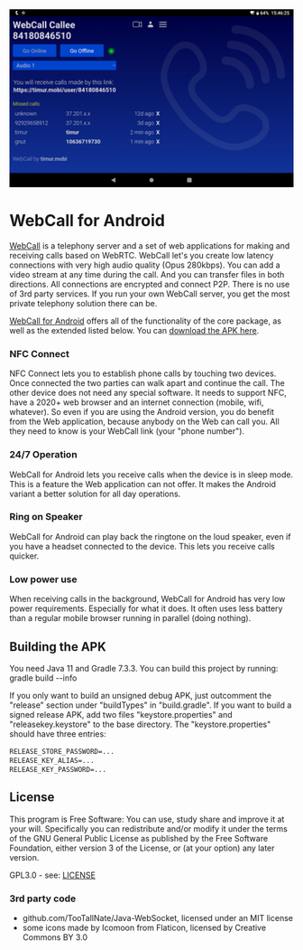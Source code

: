 <div align="center">
  <a href="https://timur.mobi/webcall/android"><img src="WebCall-for-Android.png" alt="WebCall for Android"></a>
</div>

# WebCall for Android

[WebCall](https://github.com/mehrvarz/webcall) is a telephony server and a set of web applications for making and receiving calls based on WebRTC. WebCall let's you create low latency connections with very high audio quality (Opus 280kbps). You can add a video stream at any time during the call. And you can transfer files in both directions. All connections are encrypted and connect P2P. There is no use of 3rd party services. If you run your own WebCall server, you get the most private telephony solution there can be.

[WebCall for Android](https://timur.mobi/webcall/android) offers all of the functionality of the core package, as well as the extended listed below. You can [download the APK here](https://timur.mobi/webcall/android/#download).

### NFC Connect

NFC Connect lets you to establish phone calls by touching two devices. Once connected the two parties can walk apart and continue the call. The other device does not need any special software. It needs to support NFC, have a 2020+ web browser and an internet connection (mobile, wifi, whatever). So even if you are using the Android version, you do benefit from the Web application, because anybody on the Web can call you. All they need to know is your WebCall link (your "phone number").

### 24/7 Operation

WebCall for Android lets you receive calls when the device is in sleep mode. This is a feature the Web application can not offer. It makes the Android variant a better solution for all day operations.

### Ring on Speaker

WebCall for Android can play back the ringtone on the loud speaker, even if you have a headset connected to the device. This lets you receive calls quicker.

### Low power use

When receiving calls in the background, WebCall for Android has very low power requirements. Especially for what it does. It often uses less battery than a regular mobile browser running in parallel (doing nothing).


## Building the APK

You need Java 11 and Gradle 7.3.3. You can build this project by running: gradle build --info

If you only want to build an unsigned debug APK, just outcomment the "release" section under "buildTypes" in "build.gradle". If you want to build a signed release APK, add two files "keystore.properties" and "releasekey.keystore" to the base directory. The "keystore.properties" should have three entries:
```
RELEASE_STORE_PASSWORD=...
RELEASE_KEY_ALIAS=...
RELEASE_KEY_PASSWORD=...
```

## License

This program is Free Software: You can use, study share and improve it at your will. Specifically you can redistribute and/or modify it under the terms of the GNU General Public License as published by the Free Software Foundation, either version 3 of the License, or (at your option) any later version.

GPL3.0 - see: [LICENSE](LICENSE)

### 3rd party code

- github.com/TooTallNate/Java-WebSocket, licensed under an MIT license
- some icons made by Icomoon from Flaticon, licensed by Creative Commons BY 3.0

